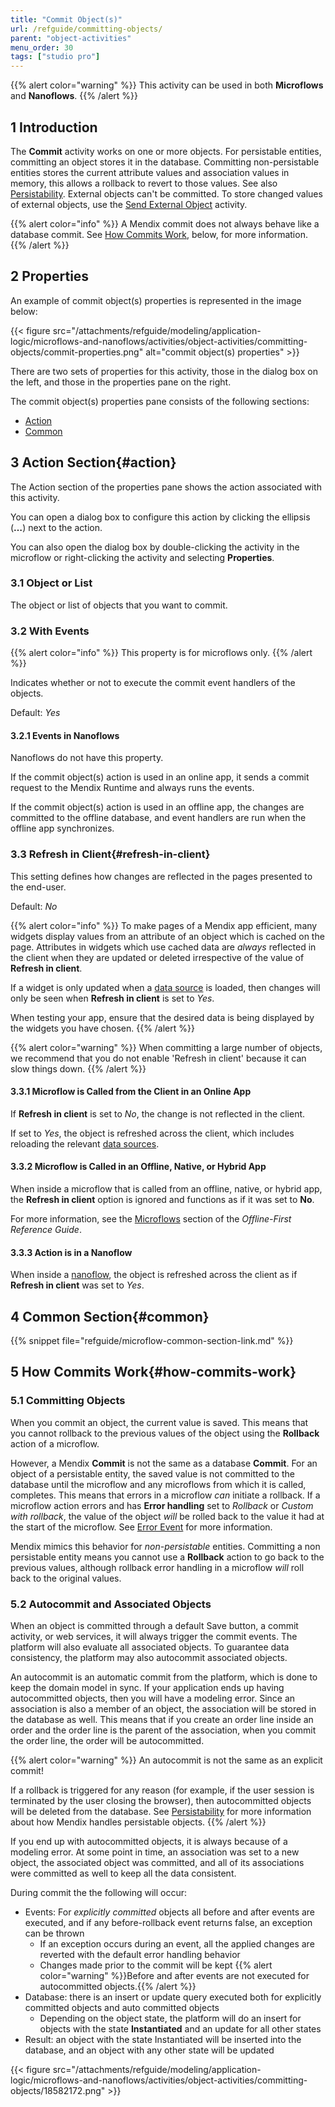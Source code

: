 ```yaml
---
title: "Commit Object(s)"
url: /refguide/committing-objects/
parent: "object-activities"
menu_order: 30
tags: ["studio pro"]
---
```


{{% alert color="warning" %}}
This activity can be used in both **Microflows** and **Nanoflows**.
{{% /alert %}}

## 1 Introduction

The **Commit** activity works on one or more objects. For persistable entities, committing an object stores it in the database. Committing non-persistable entities stores the current attribute values and association values in memory, this allows a rollback to revert to those values. See also [Persistability](/refguide/persistability/). External objects can't be committed. To store changed values of external objects, use the [Send External Object](/refguide/send-external-object/) activity.

{{% alert color="info" %}}
A Mendix commit does not always behave like a database commit. See [How Commits Work](#how-commits-work), below, for more information.
{{% /alert %}}

## 2 Properties

An example of commit object(s) properties is represented in the image below:

{{< figure src="/attachments/refguide/modeling/application-logic/microflows-and-nanoflows/activities/object-activities/committing-objects/commit-properties.png" alt="commit object(s) properties" >}}

There are two sets of properties for this activity, those in the dialog box on the left, and those in the properties pane on the right.

The commit object(s) properties pane consists of the following sections:

* [Action](#action)
* [Common](#common)

## 3 Action Section{#action}

The Action section of the properties pane shows the action associated with this activity.

You can open a dialog box to configure this action by clicking the ellipsis (**…**) next to the action.

You can also open the dialog box by double-clicking the activity in the microflow or right-clicking the activity and selecting **Properties**.

### 3.1 Object or List

The object or list of objects that you want to commit.

### 3.2 With Events

{{% alert color="info" %}}
This property is for microflows only.
{{% /alert %}}

Indicates whether or not to execute the commit event handlers of the objects.

Default: *Yes*

#### 3.2.1 Events in Nanoflows

Nanoflows do not have this property.

If the commit object(s) action is used in an online app, it sends a commit request to the Mendix Runtime and always runs the events.

If the commit object(s) action is used in an offline app, the changes are committed to the offline database, and event handlers are run when the offline app synchronizes.

### 3.3 Refresh in Client{#refresh-in-client}

This setting defines how changes are reflected in the pages presented to the end-user.

Default: *No*

{{% alert color="info" %}}
To make pages of a Mendix app efficient, many widgets display values from an attribute of an object which is cached on the page. Attributes in widgets which use cached data are *always* reflected in the client when they are updated or deleted irrespective of the value of **Refresh in client**.

If a widget is only updated when a [data source](/refguide/data-sources/) is loaded, then changes will only be seen when **Refresh in client** is set to *Yes*.

When testing your app, ensure that the desired data is being displayed by the widgets you have chosen.
{{% /alert %}}

{{% alert color="warning" %}}
When committing a large number of objects, we recommend that you do not enable 'Refresh in client' because it can slow things down.
{{% /alert %}}

#### 3.3.1 Microflow is Called from the Client in an Online App

If **Refresh in client** is set to *No*, the change is not reflected in the client.

If set to *Yes*, the object is refreshed across the client, which includes reloading the relevant [data sources](/refguide/data-sources/).

#### 3.3.2 Microflow is Called in an Offline, Native, or Hybrid App

When inside a microflow that is called from an offline, native, or hybrid app, the **Refresh in client** option is ignored and functions as if it was set to **No**.

For more information, see the [Microflows](/refguide/offline-first/#microflows) section of the *Offline-First Reference Guide*.

#### 3.3.3 Action is in a Nanoflow

When inside a [nanoflow](/refguide/nanoflows/), the object is refreshed across the client as if **Refresh in client** was set to *Yes*.

## 4 Common Section{#common}

{{% snippet file="refguide/microflow-common-section-link.md" %}}

## 5 How Commits Work{#how-commits-work}

### 5.1 Committing Objects

When you commit an object, the current value is saved. This means that you cannot rollback to the previous values of the object using the **Rollback** action of a microflow.

However, a Mendix **Commit** is not the same as a database **Commit**. For an object of a persistable entity, the saved value is not committed to the database until the microflow and any microflows from which it is called, completes. This means that errors in a microflow *can* initiate a rollback. If a microflow action errors and has **Error handling** set to *Rollback* or *Custom with rollback*, the value of the object *will* be rolled back to the value it had at the start of the microflow. See [Error Event](/refguide/error-event/#errors-in-microflows) for more information.

Mendix mimics this behavior for *non-persistable* entities. Committing a non persistable entity means you cannot use a **Rollback** action to go back to the previous values, although rollback error handling in a microflow *will* roll back to the original values.

### 5.2 Autocommit and Associated Objects

When an object is committed through a default Save button, a commit activity, or web services, it will always trigger the commit events. The platform will also evaluate all associated objects. To guarantee data consistency, the platform may also autocommit associated objects.

An autocommit is an automatic commit from the platform, which is done to keep the domain model in sync. If your application ends up having autocommitted objects, then you will have a modeling error. Since an association is also a member of an object, the association will be stored in the database as well. This means that if you create an order line inside an order and the order line is the parent of the association, when you commit the order line, the order will be autocommitted.

{{% alert color="warning" %}}
An autocommit is not the same as an explicit commit!

If a rollback is triggered for any reason (for example, if the user session is terminated by the user closing the browser), then autocommitted objects will be deleted from the database. See [Persistability](/refguide/persistability/) for more information about how Mendix handles persistable objects.
{{% /alert %}}

If you end up with autocommitted objects, it is always because of a modeling error. At some point in time, an association was set to a new object, the associated object was committed, and all of its associations were committed as well to keep all the data consistent.

During commit the the following will occur:

* Events: For *explicitly committed* objects all before and after events are executed, and if any before-rollback event returns false, an exception can be thrown
	* If an exception occurs during an event, all the applied changes are reverted with the default error handling behavior
	* Changes made prior to the commit will be kept
		{{% alert color="warning" %}}Before and after events are not executed for autocommitted objects.{{% /alert %}}
* Database: there is an insert or update query executed both for explicitly committed objects and auto committed objects
	* Depending on the object state, the platform will do an insert for objects with the state **Instantiated** and an update for all other states
* Result: an object with the state Instantiated will be inserted into the database, and an object with any other state will be updated

{{< figure src="/attachments/refguide/modeling/application-logic/microflows-and-nanoflows/activities/object-activities/committing-objects/18582172.png" >}}
